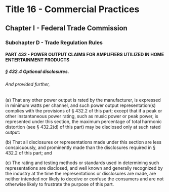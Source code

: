 
# Title 16 - Commercial Practices
## Chapter I - Federal Trade Commission
### Subchapter D - Trade Regulation Rules
#### PART 432 - POWER OUTPUT CLAIMS FOR AMPLIFIERS UTILIZED IN HOME ENTERTAINMENT PRODUCTS
##### § 432.4 Optional disclosures.
###### And provided further,

(a) That any other power output is rated by the manufacturer, is expressed in minimum watts per channel, and such power output representation(s) complies with the provisions of § 432.2 of this part; except that if a peak or other instantaneous power rating, such as music power or peak power, is represented under this section, the maximum percentage of total harmonic distortion (see § 432.2(d) of this part) may be disclosed only at such rated output:

(b) That all disclosures or representations made under this section are less conspicuously, and prominently made than the disclosures required in § 432.2 of this part; and

(c) The rating and testing methods or standards used in determining such representations are disclosed, and well known and generally recognized by the industry at the time the representations or disclosures are made, are neither intended nor likely to deceive or confuse the consumers and are not otherwise likely to frustrate the purpose of this part.
